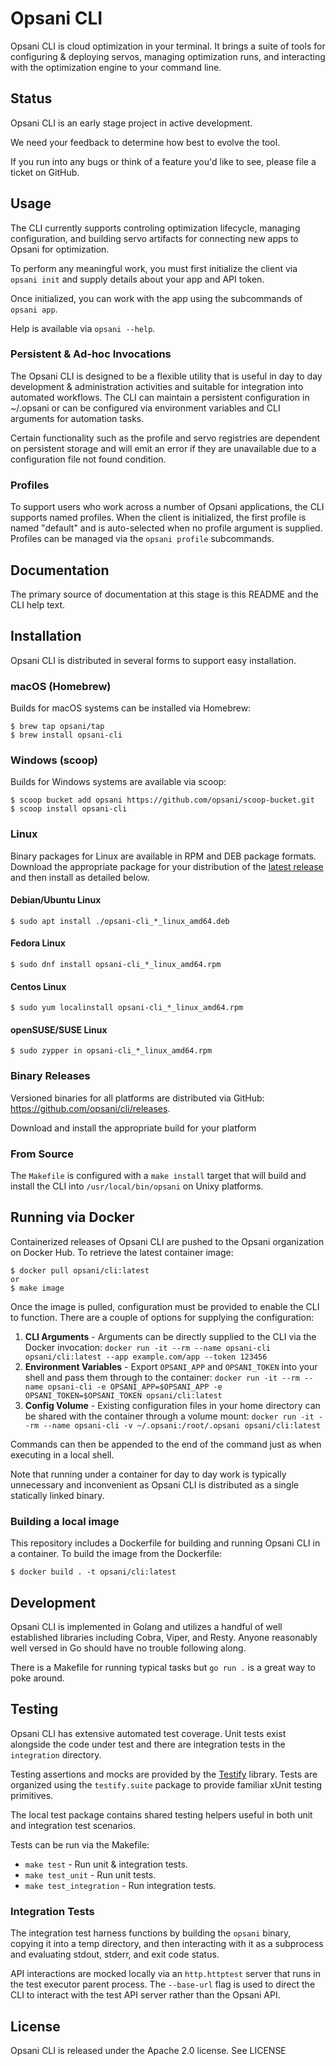 # Opsani CLI

Opsani CLI is cloud optimization in your terminal. It brings a suite of tools
for configuring & deploying servos, managing optimization runs, and interacting
with the optimization engine to your command line.

## Status

Opsani CLI is an early stage project in active development.

We need your feedback to determine how best to evolve the tool.

If you run into any bugs or think of a feature you'd like to see, please file a
ticket on GitHub.

## Usage

The CLI currently supports controling optimization lifecycle, managing
configuration, and building servo artifacts for connecting new apps to Opsani
for optimization.

To perform any meaningful work, you must first initialize the client via `opsani
init` and supply details about your app and API token.

Once initialized, you can work with the app using the subcommands of `opsani app`.

Help is available via `opsani --help`.

### Persistent & Ad-hoc Invocations

The Opsani CLI is designed to be a flexible utility that is useful in day to day
development & administration activities and suitable for integration into automated
workflows. The CLI can maintain a persistent configuration in ~/.opsani or can be
configured via environment variables and CLI arguments for automation tasks.

Certain functionality such as the profile and servo registries are dependent on
persistent storage and will emit an error if they are unavailable due to a configuration
file not found condition.

### Profiles

To support users who work across a number of Opsani applications, the CLI supports
named profiles. When the client is initialized, the first profile is named "default"
and is auto-selected when no profile argument is supplied. Profiles can be managed via
the `opsani profile` subcommands.

## Documentation

The primary source of documentation at this stage is this README and the CLI help text.

## Installation

Opsani CLI is distributed in several forms to support easy installation.

### macOS (Homebrew)

Builds for macOS systems can be installed via Homebrew:

```console
$ brew tap opsani/tap
$ brew install opsani-cli
```

### Windows (scoop)

Builds for Windows systems are available via scoop:

```console
$ scoop bucket add opsani https://github.com/opsani/scoop-bucket.git
$ scoop install opsani-cli
```

### Linux

Binary packages for Linux are available in RPM and DEB package formats.
Download the appropriate package for your distribution of the [latest release](https://github.com/opsani/cli/releases/latest)
and then install as detailed below.

#### Debian/Ubuntu Linux

`$ sudo apt install ./opsani-cli_*_linux_amd64.deb`

#### Fedora Linux

`$ sudo dnf install opsani-cli_*_linux_amd64.rpm`

#### Centos Linux

`$ sudo yum localinstall opsani-cli_*_linux_amd64.rpm`

#### openSUSE/SUSE Linux

`$ sudo zypper in opsani-cli_*_linux_amd64.rpm`

### Binary Releases

Versioned binaries for all platforms are distributed via GitHub: https://github.com/opsani/cli/releases.

Download and install the appropriate build for your platform

### From Source

The `Makefile` is configured with a `make install` target that will build and
install the CLI into `/usr/local/bin/opsani` on Unixy platforms.

## Running via Docker

Containerized releases of Opsani CLI are pushed to the Opsani organization on Docker Hub.
To retrieve the latest container image:

```console
$ docker pull opsani/cli:latest
or
$ make image
```

Once the image is pulled, configuration must be provided to enable the CLI to function. There are
a couple of options for supplying the configuration:

1. **CLI Arguments** - Arguments can be directly supplied to the CLI via the Docker invocation: 
`docker run -it --rm --name opsani-cli opsani/cli:latest --app example.com/app --token 123456`
2. **Environment Variables** - Export `OPSANI_APP` and `OPSANI_TOKEN` into your shell and pass them
through to the container: `docker run -it --rm --name opsani-cli -e OPSANI_APP=$OPSANI_APP -e OPSANI_TOKEN=$OPSANI_TOKEN opsani/cli:latest`
3. **Config Volume** - Existing configuration files in your home directory can be shared with the container through a
volume mount: `docker run -it --rm --name opsani-cli -v ~/.opsani:/root/.opsani opsani/cli:latest`

Commands can then be appended to the end of the command just as when executing in a local shell.

Note that running under a container for day to day work is typically unnecessary and inconvenient
as Opsani CLI is distributed as a single statically linked binary.

### Building a local image

This repository includes a Dockerfile for building and running Opsani CLI in a
container. To build the image from the Dockerfile:

```console
$ docker build . -t opsani/cli:latest
```

## Development

Opsani CLI is implemented in Golang and utilizes a handful of well established
libraries including Cobra, Viper, and Resty. Anyone reasonably well versed in Go
should have no trouble following along.

There is a Makefile for running typical tasks but `go run .` is a great way to
poke around.

## Testing

Opsani CLI has extensive automated test coverage. Unit tests exist alongside the
code under test and there are integration tests in the `integration` directory.

Testing assertions and mocks are provided by the
[Testify](https://github.com/stretchr/testify) library. Tests are organized
using the `testify.suite` package to provide familiar xUnit testing primitives.

The local test package contains shared testing helpers useful in both unit and
integration test scenarios.

Tests can be run via the Makefile:

* `make test` - Run unit & integration tests.
* `make test_unit` - Run unit tests.
* `make test_integration` - Run integration tests.

### Integration Tests

The integration test harness functions by building the `opsani` binary, copying
it into a temp directory, and then interacting with it as a subprocess and
evaluating stdout, stderr, and exit code status.

API interactions are mocked locally via an `http.httptest` server that runs in
the test executor parent process. The `--base-url` flag is used to direct the
CLI to interact with the test API server rather than the Opsani API.

## License

Opsani CLI is released under the Apache 2.0 license. See LICENSE
